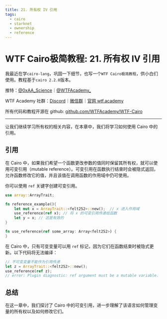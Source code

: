 ```yaml
---
title: 21. 所有权 IV 引用
tags:
  - cairo
  - starknet
  - ownership
  - reference
---
```


# WTF Cairo极简教程: 21. 所有权 IV 引用

我最近在学`cairo-lang`，巩固一下细节，也写一个`WTF Cairo极简教程`，供小白们使用。教程基于`cairo 2.2.0`版本。

推特：[@0xAA_Science](https://twitter.com/0xAA_Science)｜[@WTFAcademy_](https://twitter.com/WTFAcademy_)

WTF Academy 社群：[Discord](https://discord.gg/5akcruXrsk)｜[微信群](https://docs.google.com/forms/d/e/1FAIpQLSe4KGT8Sh6sJ7hedQRuIYirOoZK_85miz3dw7vA1-YjodgJ-A/viewform?usp=sf_link)｜[官网 wtf.academy](https://wtf.academy)

所有代码和教程开源在 github: [github.com/WTFAcademy/WTF-Cairo](https://github.com/WTFAcademy/WTF-Cairo)

---

让我们继续学习所有权的相关内容，在本章中，我们将学习如何使用 Cairo 中的引用。

## 引用

在 Cairo 中，如果我们希望一个函数更改参数的值同时保留其所有权，就可以使用可变引用（mutable reference）。可变引用在函数执行结束时会被隐式返回，允许函数修改它的值，并且该值在调用函数的作用域中仍可使用。

你可以使用 `ref` 关键字创建可变引用。

```rust
use array::ArrayTrait;

fn reference_example(){
    let mut x = ArrayTrait::<felt252>::new();  // x 进入作用域
    use_reference(ref x); // 将 x 的可变引用传递给函数
    let y = x; // 这是有效的    
}

fn use_reference(ref some_array: Array<felt252>) {
}
```

在 Cairo 中，只有可变变量可以用 `ref` 标记，因为它们在函数结束时被隐式更新。以下代码将无法编译：

```rust
// 不可变变量不能作为引用传递
let z = ArrayTrait::<felt252>::new(); 
use_reference(ref z); 
// error: Plugin diagnostic: ref argument must be a mutable variable.
```

## 总结

在这一章中，我们探讨了 Cairo 中的可变引用，进一步理解了该语言如何管理变量的所有权以及如何修改它们。